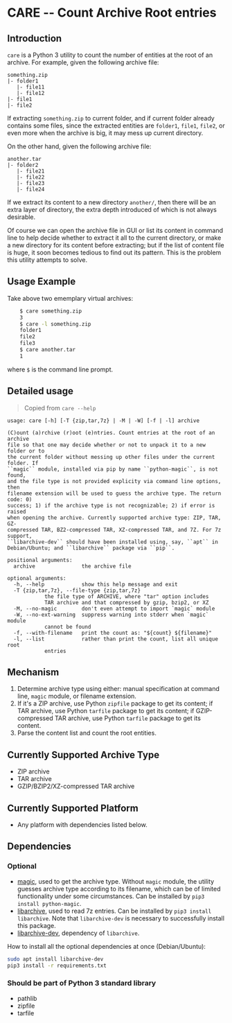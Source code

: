 CARE -- Count Archive Root entries
==================================


Introduction
------------

`care` is a Python 3 utility to count the number of entities at the root of an archive. For example, given the following archive file:

	something.zip
	|- folder1
	   |- file11
	   |- file12
	|- file1
	|- file2

If extracting `something.zip` to current folder, and if current folder already contains some files, since the extracted entities are `folder1`, `file1`, `file2`, or even more when the archive is big, it may mess up current directory. 

On the other hand, given the following archive file:

	another.tar
	|- folder2
	   |- file21
	   |- file22
	   |- file23
	   |- file24

If we extract its content to a new directory `another/`, then there will be an extra layer of directory, the extra depth introduced of which is not always desirable. 

Of course we can open the archive file in GUI or list its content in command line to help decide whether to extract it all to the current directory, or make a new directory for its content before extracting; but if the list of content file is huge, it soon becomes tedious to find out its pattern. This is the problem this utility attempts to solve.


Usage Example
-------------

Take above two ememplary virtual archives:

```bash
	$ care something.zip
	3
	$ care -l something.zip
	folder1
	file2
	file3
	$ care another.tar
	1
```

where `$` is the command line prompt.


Detailed usage
--------------

> Copied from `care --help`

	usage: care [-h] [-T {zip,tar,7z} | -M | -W] [-f | -l] archive

	(C)ount (a)rchive (r)oot (e)ntries. Count entries at the root of an archive
	file so that one may decide whether or not to unpack it to a new folder or to
	the current folder without messing up other files under the current folder. If
	``magic`` module, installed via pip by name ``python-magic``, is not found,
	and the file type is not provided explicity via command line options, then
	filename extension will be used to guess the archive type. The return code: 0)
	success; 1) if the archive type is not recognizable; 2) if error is raised
	when opening the archive. Currently supported archive type: ZIP, TAR, GZ-
	compressed TAR, BZ2-compressed TAR, XZ-compressed TAR, and 7Z. For 7z support,
	``libarchive-dev`` should have been installed using, say, ``apt`` in
	Debian/Ubuntu; and ``libarchive`` package via ``pip``.

	positional arguments:
	  archive               the archive file

	optional arguments:
	  -h, --help            show this help message and exit
	  -T {zip,tar,7z}, --file-type {zip,tar,7z}
				the file type of ARCHIVE, where "tar" option includes
				TAR archive and that compressed by gzip, bzip2, or XZ
	  -M, --no-magic        don't even attempt to import `magic` module
	  -W, --no-ext-warning  suppress warning into stderr when `magic` module
				cannot be found
	  -f, --with-filename   print the count as: "${count} ${filename}"
	  -l, --list            rather than print the count, list all unique root
				entries


Mechanism
---------

1. Determine archive type using either: manual specification at command line, `magic` module, or filename extension.
2. If it's a ZIP archive, use Python `zipfile` package to get its content; if TAR archive, use Python `tarfile` package to get its content; if GZIP-compressed TAR archive, use Python `tarfile` package to get its content.
3. Parse the content list and count the root entities.


Currently Supported Archive Type
--------------------------------

* ZIP archive
* TAR archive
* GZIP/BZIP2/XZ-compressed TAR archive


Currently Supported Platform
----------------------------

* Any platform with dependencies listed below.


Dependencies
------------

### Optional

* [magic](https://pypi.python.org/pypi/python-magic/), used to get the archive type. Without `magic` module, the utility guesses archive type according to its filename, which can be of limited functionality under some circumstances. Can be installed by `pip3 install python-magic`.
* [libarchive](https://pypi.org/project/libarchive/), used to read 7z entries. Can be installed by `pip3 install libarchive`. Note that `libarchive-dev` is necessary to successfully install this package.
* [libarchive-dev](https://packages.debian.org/sid/libarchive-dev), dependency of `libarchive`.

How to install all the optional dependencies at once (Debian/Ubuntu):

```bash
sudo apt install libarchive-dev
pip3 install -r requirements.txt
```

### Should be part of Python 3 standard library

* pathlib
* zipfile
* tarfile
